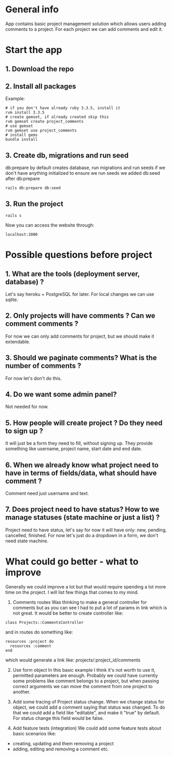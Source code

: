 # General info

App contains basic project management solution which allows users adding comments to a project. For each project we can add comments and edit it.

# Start the app

## 1. Download the repo

## 2. Install all packages
Example:
```
# if you don't have already ruby 3.3.5, install it
rvm install 3.3.5
# create gemset, if already created skip this
rvm gemset create project_comments
# use gemset
rvm gemset use project_comments
# install gems
bundle install
```
## 3. Create db, migrations and run seed
db:prepare by default creates database, run migrations and run seeds if we don't have anything initialized
to ensure we run seeds we added db:seed after db:prepare
```
rails db:prepare db:seed
```

## 3. Run the project

```
rails s
```
Now you can access the website through:
```
localhost:3000
```

# Possible questions before project

## 1. What are the tools (deployment server, database) ?

Let's say heroku + PostgreSQL for later. For local changes we can use sqlite.

## 2. Only projects will have comments ? Can we comment comments ?

For now we can only add comments for project, but we should make it extendable.

## 3. Should we paginate comments? What is the number of comments ?

For now let's don't do this.

## 4. Do we want some admin panel?

Not needed for now.

## 5. How people will create project ? Do they need to sign up ?

It will just be a form they need to fill, without signing up. They provide something like username, project name, start date and end date.

## 6. When we already know what project need to have in terms of fields/data, what should have comment ?

Comment need just username and text.

## 7. Does project need to have status? How to we manage statuses (state machine or just a list) ?

Project need to have status, let's say for now it will have only: new, pending, cancelled, finished. For now let's just do a dropdown in a form, we don't need state machine.


# What could go better - what to improve

Generally we could improve a lot but that would require spending a lot more time on the project. I will list few things that comes to my mind.

1. Comments routes
Was thinking to make a general controller for comments but as you can see I had to put a lot of params in link which is not great.
It would be better to create controller like:
```
class Projects::CommentsController
```

and in routes do something like:
```
resources :project do
  resources :comment
end
```
which would generate a link like: projects/:project_id/comments

2. Use form object
In this basic example I think it's not worth to use it, permitted parameters are enough. Probably we could have currently some problems like comment belongs to
a project, but when passing correct arguments we can move the comment from one project to another.

3. Add some tracing of Project status change.
When we change status for object, we could add a comment saying that status was changed. To do that we could add a field like "editable", and make it "true"
by default. For status change this field would be false.

4. Add feature tests (integration)
We could add some feature tests about basic scenarios like:
- creating, updating and them removing a project
- adding, editing and removing a comment etc.


